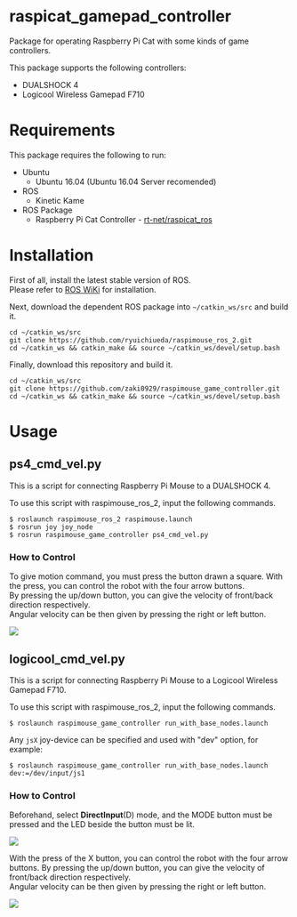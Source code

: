 # raspicat_gamepad_controller

Package for operating Raspberry Pi Cat with some kinds of game controllers.

This package supports the following controllers:

* DUALSHOCK 4
* Logicool Wireless Gamepad F710

# Requirements

This package requires the following to run:

* Ubuntu
  * Ubuntu 16.04 (Ubuntu 16.04 Server recomended)
* ROS
  * Kinetic Kame
* ROS Package
  * Raspberry Pi Cat Controller - [rt-net/raspicat\_ros](https://github.com/rt-net/raspicat_ros)

# Installation

First of all, install the latest stable version of ROS.  
Please refer to [ROS WiKi](http://wiki.ros.org/kinetic/Installation) for installation.

Next, download the dependent ROS package into `~/catkin_ws/src` and build it.

```
cd ~/catkin_ws/src
git clone https://github.com/ryuichiueda/raspimouse_ros_2.git
cd ~/catkin_ws && catkin_make && source ~/catkin_ws/devel/setup.bash
```

Finally, download this repository and build it.

```
cd ~/catkin_ws/src
git clone https://github.com/zaki0929/raspimouse_game_controller.git
cd ~/catkin_ws && catkin_make && source ~/catkin_ws/devel/setup.bash
```

# Usage

## ps4\_cmd\_vel.py

This is a script for connecting Raspberry Pi Mouse to a DUALSHOCK 4.

To use this script with raspimouse\_ros\_2, input the following commands.
```
$ roslaunch raspimouse_ros_2 raspimouse.launch 
$ rosrun joy joy_node 
$ rosrun raspimouse_game_controller ps4_cmd_vel.py
```

### How to Control

To give motion command, you must press the button drawn a square. 
With the press, you can control the robot with the four arrow buttons.  
By pressing the up/down button, you can give the velocity of front/back
direction respectively.  
Angular velocity can be then given by pressing the right or left button.

![](./docs/images/DUALSHOCK_4.JPG)

## logicool\_cmd\_vel.py

This is a script for connecting Raspberry Pi Mouse to a Logicool Wireless Gamepad F710. 

To use this script with raspimouse\_ros\_2, input the following commands.
```
$ roslaunch raspimouse_game_controller run_with_base_nodes.launch
```

Any `jsX` joy-device can be specified and used with "dev" option, for example:
```
$ roslaunch raspimouse_game_controller run_with_base_nodes.launch dev:=/dev/input/js1
```

### How to Control

Beforehand, select __DirectInput__(D) mode, 
and the MODE button must be pressed and the LED beside the button
must be lit. 

![](./docs/images/F710_mode_select.jpg)

With the press of the X button, you can control the
robot with the four arrow buttons. By pressing the up/down button, 
you can give the velocity of front/back direction respectively.  
Angular velocity can be then given by pressing the right or left button.

![](./docs/images/F710.JPG)

